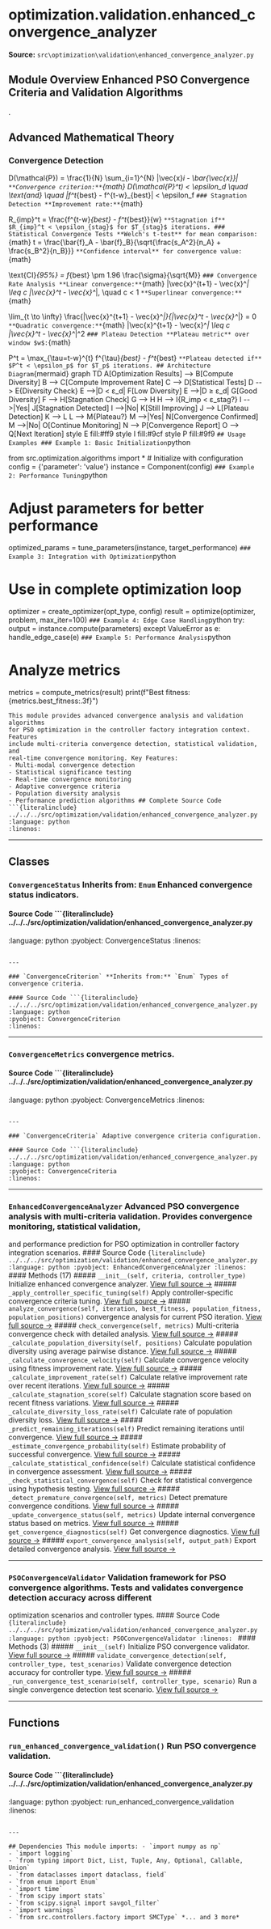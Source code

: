 # optimization.validation.enhanced_convergence_analyzer

**Source:** `src\optimization\validation\enhanced_convergence_analyzer.py`

## Module Overview Enhanced PSO Convergence Criteria and Validation Algorithms

.

## Advanced Mathematical Theory

### Convergence Detection


D(\mathcal{P}) = \frac{1}{N} \sum_{i=1}^{N} \|\vec{x}_i - \bar{\vec{x}}\|
``` **Convergence criterion:** ```{math}
D(\mathcal{P}^t) < \epsilon_d \quad \text{and} \quad |f^t_{best} - f^{t-w}_{best}| < \epsilon_f
``` ### Stagnation Detection **Improvement rate:** ```{math}

R_{imp}^t = \frac{f^{t-w}_{best} - f^t_{best}}{w}
``` **Stagnation if** $R_{imp}^t < \epsilon_{stag}$ for $T_{stag}$ iterations. ### Statistical Convergence Tests **Welch's t-test** for mean comparison: ```{math}
t = \frac{\bar{f}_A - \bar{f}_B}{\sqrt{\frac{s_A^2}{n_A} + \frac{s_B^2}{n_B}}}
``` **Confidence interval** for convergence value: ```{math}

\text{CI}_{95\%} = f_{best} \pm 1.96 \frac{\sigma}{\sqrt{M}}
``` ### Convergence Rate Analysis **Linear convergence:** ```{math}
\|\vec{x}^{t+1} - \vec{x}^*\| \leq c \|\vec{x}^t - \vec{x}^*\|, \quad c < 1
``` **Superlinear convergence:** ```{math}

\lim_{t \to \infty} \frac{\|\vec{x}^{t+1} - \vec{x}^*\|}{\|\vec{x}^t - \vec{x}^*\|} = 0
``` **Quadratic convergence:** ```{math}
\|\vec{x}^{t+1} - \vec{x}^*\| \leq c \|\vec{x}^t - \vec{x}^*\|^2
``` ### Plateau Detection **Plateau metric** over window $w$: ```{math}

P^t = \max_{\tau=t-w}^{t} f^{\tau}_{best} - f^t_{best}
``` **Plateau detected if** $P^t < \epsilon_p$ for $T_p$ iterations. ## Architecture Diagram ```{mermaid}
graph TD A[Optimization Results] --> B[Compute Diversity] B --> C[Compute Improvement Rate] C --> D[Statistical Tests] D --> E{Diversity Check} E -->|D < ε_d| F[Low Diversity] E -->|D ≥ ε_d| G[Good Diversity] F --> H[Stagnation Check] G --> H H --> I{R_imp < ε_stag?} I -->|Yes| J[Stagnation Detected] I -->|No| K[Still Improving] J --> L[Plateau Detection] K --> L L --> M{Plateau?} M -->|Yes| N[Convergence Confirmed] M -->|No| O[Continue Monitoring] N --> P[Convergence Report] O --> Q[Next Iteration] style E fill:#ff9 style I fill:#9cf style P fill:#9f9
``` ## Usage Examples ### Example 1: Basic Initialization ```python

from src.optimization.algorithms import * # Initialize with configuration
config = {'parameter': 'value'}
instance = Component(config)
``` ### Example 2: Performance Tuning ```python
# Adjust parameters for better performance
optimized_params = tune_parameters(instance, target_performance)
``` ### Example 3: Integration with Optimization ```python
# Use in complete optimization loop

optimizer = create_optimizer(opt_type, config)
result = optimize(optimizer, problem, max_iter=100)
``` ### Example 4: Edge Case Handling ```python
try: output = instance.compute(parameters)
except ValueError as e: handle_edge_case(e)
``` ### Example 5: Performance Analysis ```python
# Analyze metrics

metrics = compute_metrics(result)
print(f"Best fitness: {metrics.best_fitness:.3f}")
```
This module provides advanced convergence analysis and validation algorithms
for PSO optimization in the controller factory integration context. Features
include multi-criteria convergence detection, statistical validation, and
real-time convergence monitoring. Key Features:
- Multi-modal convergence detection
- Statistical significance testing
- Real-time convergence monitoring
- Adaptive convergence criteria
- Population diversity analysis
- Performance prediction algorithms ## Complete Source Code ```{literalinclude} ../../../src/optimization/validation/enhanced_convergence_analyzer.py
:language: python
:linenos:
```

---

## Classes

### `ConvergenceStatus` **Inherits from:** `Enum` Enhanced convergence status indicators.

#### Source Code ```{literalinclude} ../../../src/optimization/validation/enhanced_convergence_analyzer.py

:language: python
:pyobject: ConvergenceStatus
:linenos:
```

---

### `ConvergenceCriterion` **Inherits from:** `Enum` Types of convergence criteria.

#### Source Code ```{literalinclude} ../../../src/optimization/validation/enhanced_convergence_analyzer.py
:language: python
:pyobject: ConvergenceCriterion
:linenos:
```

---

### `ConvergenceMetrics` convergence metrics.

#### Source Code ```{literalinclude} ../../../src/optimization/validation/enhanced_convergence_analyzer.py

:language: python
:pyobject: ConvergenceMetrics
:linenos:
```

---

### `ConvergenceCriteria` Adaptive convergence criteria configuration.

#### Source Code ```{literalinclude} ../../../src/optimization/validation/enhanced_convergence_analyzer.py
:language: python
:pyobject: ConvergenceCriteria
:linenos:
```

---

### `EnhancedConvergenceAnalyzer` Advanced PSO convergence analysis with multi-criteria validation. Provides convergence monitoring, statistical validation,

and performance prediction for PSO optimization in controller factory
integration scenarios. #### Source Code ```{literalinclude} ../../../src/optimization/validation/enhanced_convergence_analyzer.py
:language: python
:pyobject: EnhancedConvergenceAnalyzer
:linenos:
``` #### Methods (17) ##### `__init__(self, criteria, controller_type)` Initialize enhanced convergence analyzer. [View full source →](#method-enhancedconvergenceanalyzer-__init__) ##### `_apply_controller_specific_tuning(self)` Apply controller-specific convergence criteria tuning. [View full source →](#method-enhancedconvergenceanalyzer-_apply_controller_specific_tuning) ##### `analyze_convergence(self, iteration, best_fitness, population_fitness, population_positions)` convergence analysis for current PSO iteration. [View full source →](#method-enhancedconvergenceanalyzer-analyze_convergence) ##### `check_convergence(self, metrics)` Multi-criteria convergence check with detailed analysis. [View full source →](#method-enhancedconvergenceanalyzer-check_convergence) ##### `_calculate_population_diversity(self, positions)` Calculate population diversity using average pairwise distance. [View full source →](#method-enhancedconvergenceanalyzer-_calculate_population_diversity) ##### `_calculate_convergence_velocity(self)` Calculate convergence velocity using fitness improvement rate. [View full source →](#method-enhancedconvergenceanalyzer-_calculate_convergence_velocity) ##### `_calculate_improvement_rate(self)` Calculate relative improvement rate over recent iterations. [View full source →](#method-enhancedconvergenceanalyzer-_calculate_improvement_rate) ##### `_calculate_stagnation_score(self)` Calculate stagnation score based on recent fitness variations. [View full source →](#method-enhancedconvergenceanalyzer-_calculate_stagnation_score) ##### `_calculate_diversity_loss_rate(self)` Calculate rate of population diversity loss. [View full source →](#method-enhancedconvergenceanalyzer-_calculate_diversity_loss_rate) ##### `_predict_remaining_iterations(self)` Predict remaining iterations until convergence. [View full source →](#method-enhancedconvergenceanalyzer-_predict_remaining_iterations) ##### `_estimate_convergence_probability(self)` Estimate probability of successful convergence. [View full source →](#method-enhancedconvergenceanalyzer-_estimate_convergence_probability) ##### `_calculate_statistical_confidence(self)` Calculate statistical confidence in convergence assessment. [View full source →](#method-enhancedconvergenceanalyzer-_calculate_statistical_confidence) ##### `_check_statistical_convergence(self)` Check for statistical convergence using hypothesis testing. [View full source →](#method-enhancedconvergenceanalyzer-_check_statistical_convergence) ##### `_detect_premature_convergence(self, metrics)` Detect premature convergence conditions. [View full source →](#method-enhancedconvergenceanalyzer-_detect_premature_convergence) ##### `_update_convergence_status(self, metrics)` Update internal convergence status based on metrics. [View full source →](#method-enhancedconvergenceanalyzer-_update_convergence_status) ##### `get_convergence_diagnostics(self)` Get convergence diagnostics. [View full source →](#method-enhancedconvergenceanalyzer-get_convergence_diagnostics) ##### `export_convergence_analysis(self, output_path)` Export detailed convergence analysis. [View full source →](#method-enhancedconvergenceanalyzer-export_convergence_analysis)

---

### `PSOConvergenceValidator` Validation framework for PSO convergence algorithms. Tests and validates convergence detection accuracy across different
optimization scenarios and controller types. #### Source Code ```{literalinclude} ../../../src/optimization/validation/enhanced_convergence_analyzer.py
:language: python
:pyobject: PSOConvergenceValidator
:linenos:
``` #### Methods (3) ##### `__init__(self)` Initialize PSO convergence validator. [View full source →](#method-psoconvergencevalidator-__init__) ##### `validate_convergence_detection(self, controller_type, test_scenarios)` Validate convergence detection accuracy for controller type. [View full source →](#method-psoconvergencevalidator-validate_convergence_detection) ##### `_run_convergence_test_scenario(self, controller_type, scenario)` Run a single convergence detection test scenario. [View full source →](#method-psoconvergencevalidator-_run_convergence_test_scenario)

---

## Functions

### `run_enhanced_convergence_validation()` Run PSO convergence validation.

#### Source Code ```{literalinclude} ../../../src/optimization/validation/enhanced_convergence_analyzer.py

:language: python
:pyobject: run_enhanced_convergence_validation
:linenos:
```

---

## Dependencies This module imports: - `import numpy as np`
- `import logging`
- `from typing import Dict, List, Tuple, Any, Optional, Callable, Union`
- `from dataclasses import dataclass, field`
- `from enum import Enum`
- `import time`
- `from scipy import stats`
- `from scipy.signal import savgol_filter`
- `import warnings`
- `from src.controllers.factory import SMCType` *... and 3 more*
